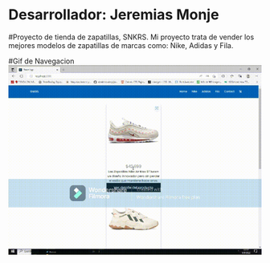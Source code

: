 # Desarrollador: Jeremias Monje

#Proyecto de tienda de zapatillas, SNKRS.
Mi proyecto trata de vender los mejores modelos de zapatillas de marcas como: Nike, Adidas y Fila.

#Gif de Navegacion
![image](https://github.com/jeremonje/SNKRS-Monje/blob/main/src/media/Mi%20video.gif)

